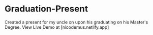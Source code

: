 # Graduation-Present
Created a present for my uncle on upon his graduating on his Master's Degree.
View Live Demo at [nicodemus.netlify.app]
